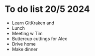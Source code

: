 # To do list 20/5 2024
+ Learn GitKraken and
+ Lunch 
+ Meeting w Tim 
+ Buttercup cuttings for Alex
+ Drive home
+ Make dinner
